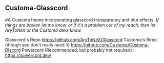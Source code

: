## Customa-Glasscord
#A Customa theme incorporating glasscord transparency and blur effects.
*If things are broken let me know, or if it's a problem out of my reach, 
then let AryToNeX or the Customa devs know.*


Glasscord's Repo
https://github.com/AryToNeX/Glasscord
Customa's Repo (though you don't really need it)
https://github.com/Customa/Customa-Discord
Powercord (Recommended, but probably not required) :
https://powercord.dev/
